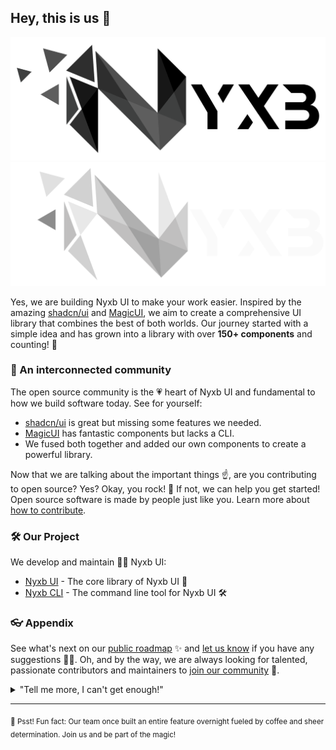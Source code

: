 ## Hey, this is us 👋

<p align="center">
<img src="https://raw.githubusercontent.com/nyxb/nyxb/refs/heads/main/images/light.png#gh-light-mode-only">
<img src="https://raw.githubusercontent.com/nyxb/nyxb/refs/heads/main/images/dark.png#gh-dark-mode-only">
</p>

Yes, we are building Nyxb UI to make your work easier. Inspired by the amazing [shadcn/ui](https://github.com/shadcn/ui) and [MagicUI](https://github.com/magicuidesign/magicui), we aim to create a comprehensive UI library that combines the best of both worlds. Our journey started with a simple idea and has grown into a library with over **150+ components** and counting! 🌟

### 🍿 An interconnected community

The open source community is the 💗 heart of Nyxb UI and fundamental to how we build software today. See for yourself:

- [shadcn/ui](https://github.com/shadcn/ui) is great but missing some features we needed.
- [MagicUI](https://github.com/magicuidesign/magicui) has fantastic components but lacks a CLI.
- We fused both together and added our own components to create a powerful library.

Now that we are talking about the important things ☝️, are you contributing to open source? Yes? Okay, you rock! 🎸 If not, we can help you get started! Open source software is made by people just like you. Learn more about [how to contribute](https://github.com/nyxb-ui/ui/blob/main/CONTRIBUTING.md).

### 🛠️ Our Project

We develop and maintain 🧙‍♂️ Nyxb UI:

- [Nyxb UI](https://github.com/nyxb-ui/ui) - The core library of Nyxb UI 💜
- [Nyxb CLI](https://github.com/nyxb-ui/ui/blob/main/packages/cli/README.md) - The command line tool for Nyxb UI 🛠️

### 👓 Appendix

See what's next on our [public roadmap](#) ✨ and [let us know](#) if you have any suggestions 🙇‍♂️. Oh, and by the way, we are always looking for talented, passionate contributors and maintainers to [join our community](#) 🙌.

<details> 
	<summary>"Tell me more, I can't get enough!"</summary>
	<br>
	<ul>
	<li>Nyxb UI is built using powerful 🔨 open source technologies like <a href="https://github.com/reactjs">React</a>, <a href="https://github.com/microsoft/TypeScript">TypeScript</a>, <a href="https://github.com/tailwindlabs/tailwindcss">Tailwind CSS</a>, and <a href="https://github.com/framer/motion">Framer Motion</a> among others.</li>
				<li>The three main benefits of using Nyxb UI are:
			<ul>
				<li>Extensive collection of over 150+ components</li>
				<li>Seamless integration with modern technologies like React, TypeScript, and Tailwind CSS</li>
				<li>Active and supportive open-source community</li>
			</ul>
		</li>
		<li>By the way, our <a href="https://nyxbui.design/docs">documentation</a> 🤓 is also open sourced</li>
	</ul>
</details>

---

<sub>🤫 Psst! Fun fact: Our team once built an entire feature overnight fueled by coffee and sheer determination. Join us and be part of the magic!</sub>

<!--
Made with 🖤
🙇‍♂️🎤⬇️
-->
